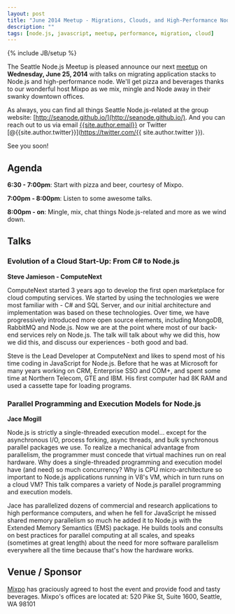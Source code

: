 ```yaml
---
layout: post
title: "June 2014 Meetup - Migrations, Clouds, and High-Performance Node.js"
description: ""
tags: [node.js, javascript, meetup, performance, migration, cloud]
---
```

{% include JB/setup %}

The Seattle Node.js Meetup is pleased announce our next
[meetup](http://www.meetup.com/Seattle-Node-js/events/183998462/) on
**Wednesday, June 25, 2014** with talks on
migrating application stacks to Node.js and high-performance node. We'll get
pizza and beverages thanks to our wonderful host Mixpo as we mix, mingle and
Node away in their swanky downtown offices.

As always, you can find all things Seattle Node.js-related at the group website:
[http://seanode.github.io/](http://seanode.github.io/). And you can reach out
to us via email [{{site.author.email}}](mailto:{{site.author.email}}) or Twitter
[@{{site.author.twitter}}](https://twitter.com/{{ site.author.twitter }}).

See you soon!

## Agenda

**6:30 - 7:00pm**: Start with pizza and beer, courtesy of Mixpo.

**7:00pm - 8:00pm**: Listen to some awesome talks.

**8:00pm - on**: Mingle, mix, chat things Node.js-related and more as we wind
down.


<!-- more start -->

## Talks

### Evolution of a Cloud Start-Up: From C# to Node.js

**Steve Jamieson - ComputeNext**

ComputeNext started 3 years ago to develop the first open marketplace for cloud computing services. We started by using the technologies we were most familiar with - C# and SQL Server, and our initial architecture and implementation was based on these technologies. Over time, we have progressively introduced more open source elements, including MongoDB, RabbitMQ and Node.js. Now we are at the point where most of our back-end services rely on Node.js. The talk will talk about why we did this, how we did this, and discuss our experiences - both good and bad.

Steve is the Lead Developer at ComputeNext and likes to spend most of his time coding in JavaScript for Node.js. Before that he was at Microsoft for many years working on CRM, Enterprise SSO and COM+, and spent some time at Northern Telecom, GTE and IBM. His first computer had 8K RAM and used a cassette tape for loading programs.


### Parallel Programming and Execution Models for Node.js

**Jace Mogill**

Node.js is strictly a single-threaded execution model... except for the asynchronous I/O, process forking, async threads, and bulk synchronous parallel packages we use.  To realize a mechanical advantage from parallelism, the programmer must concede that virtual machines run on real hardware.  Why does a single-threaded programming and execution model have (and need) so much concurrency?  Why is CPU micro-architecture so important to Node.js applications running in V8's VM, which in turn runs on a cloud VM?  This talk compares a variety of Node.js parallel programming and execution models.

Jace has parallelized dozens of commercial and research applications to high performance computers, and when he fell for JavaScript he missed shared memory parallelism so much he added it to Node.js with the Extended Memory Semantics (EMS) package.  He builds tools and consults on best practices for parallel computing at all scales, and speaks (sometimes at great length) about the need for more software parallelism everywhere all the time because that's how the hardware works.


## Venue / Sponsor

[Mixpo](http://mixpo.com/) has graciously agreed to host the event and provide
food and tasty beverages. Mixpo's offices are located at: 520 Pike St, Suite
1600, Seattle, WA 98101

<!-- more end -->
